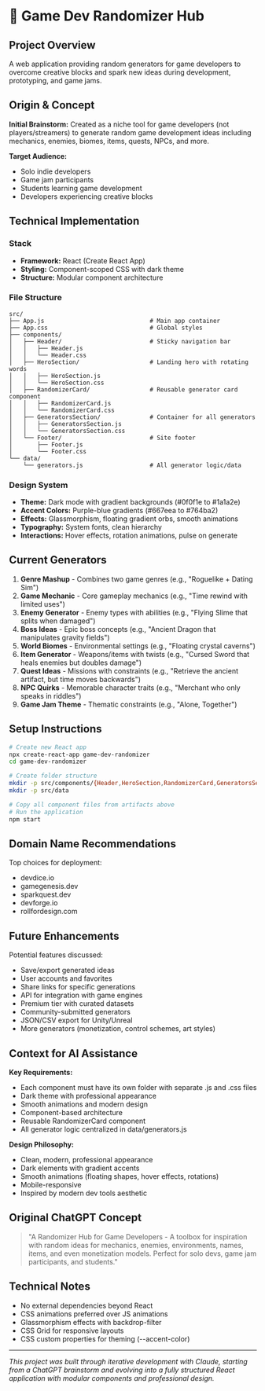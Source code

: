 # 🎲 Game Dev Randomizer Hub

## Project Overview
A web application providing random generators for game developers to overcome creative blocks and spark new ideas during development, prototyping, and game jams.

## Origin & Concept
**Initial Brainstorm:** Created as a niche tool for game developers (not players/streamers) to generate random game development ideas including mechanics, enemies, biomes, items, quests, NPCs, and more.

**Target Audience:**
- Solo indie developers
- Game jam participants
- Students learning game development
- Developers experiencing creative blocks

## Technical Implementation

### Stack
- **Framework:** React (Create React App)
- **Styling:** Component-scoped CSS with dark theme
- **Structure:** Modular component architecture

### File Structure
```
src/
├── App.js                              # Main app container
├── App.css                             # Global styles
├── components/
│   ├── Header/                         # Sticky navigation bar
│   │   ├── Header.js
│   │   └── Header.css
│   ├── HeroSection/                    # Landing hero with rotating words
│   │   ├── HeroSection.js
│   │   └── HeroSection.css
│   ├── RandomizerCard/                 # Reusable generator card component
│   │   ├── RandomizerCard.js
│   │   └── RandomizerCard.css
│   ├── GeneratorsSection/              # Container for all generators
│   │   ├── GeneratorsSection.js
│   │   └── GeneratorsSection.css
│   └── Footer/                         # Site footer
│       ├── Footer.js
│       └── Footer.css
└── data/
    └── generators.js                   # All generator logic/data
```

### Design System
- **Theme:** Dark mode with gradient backgrounds (#0f0f1e to #1a1a2e)
- **Accent Colors:** Purple-blue gradients (#667eea to #764ba2)
- **Effects:** Glassmorphism, floating gradient orbs, smooth animations
- **Typography:** System fonts, clean hierarchy
- **Interactions:** Hover effects, rotation animations, pulse on generate

## Current Generators

1. **Genre Mashup** - Combines two game genres (e.g., "Roguelike + Dating Sim")
2. **Game Mechanic** - Core gameplay mechanics (e.g., "Time rewind with limited uses")
3. **Enemy Generator** - Enemy types with abilities (e.g., "Flying Slime that splits when damaged")
4. **Boss Ideas** - Epic boss concepts (e.g., "Ancient Dragon that manipulates gravity fields")
5. **World Biomes** - Environmental settings (e.g., "Floating crystal caverns")
6. **Item Generator** - Weapons/items with twists (e.g., "Cursed Sword that heals enemies but doubles damage")
7. **Quest Ideas** - Missions with constraints (e.g., "Retrieve the ancient artifact, but time moves backwards")
8. **NPC Quirks** - Memorable character traits (e.g., "Merchant who only speaks in riddles")
9. **Game Jam Theme** - Thematic constraints (e.g., "Alone, Together")

## Setup Instructions

```bash
# Create new React app
npx create-react-app game-dev-randomizer
cd game-dev-randomizer

# Create folder structure
mkdir -p src/components/{Header,HeroSection,RandomizerCard,GeneratorsSection,Footer}
mkdir -p src/data

# Copy all component files from artifacts above
# Run the application
npm start
```

## Domain Name Recommendations
Top choices for deployment:
- devdice.io
- gamegenesis.dev
- sparkquest.dev
- devforge.io
- rollfordesign.com

## Future Enhancements
Potential features discussed:
- Save/export generated ideas
- User accounts and favorites
- Share links for specific generations
- API for integration with game engines
- Premium tier with curated datasets
- Community-submitted generators
- JSON/CSV export for Unity/Unreal
- More generators (monetization, control schemes, art styles)

## Context for AI Assistance
**Key Requirements:**
- Each component must have its own folder with separate .js and .css files
- Dark theme with professional appearance
- Smooth animations and modern design
- Component-based architecture
- Reusable RandomizerCard component
- All generator logic centralized in data/generators.js

**Design Philosophy:**
- Clean, modern, professional appearance
- Dark elements with gradient accents
- Smooth animations (floating shapes, hover effects, rotations)
- Mobile-responsive
- Inspired by modern dev tools aesthetic

## Original ChatGPT Concept
> "A Randomizer Hub for Game Developers - A toolbox for inspiration with random ideas for mechanics, enemies, environments, names, items, and even monetization models. Perfect for solo devs, game jam participants, and students."

## Technical Notes
- No external dependencies beyond React
- CSS animations preferred over JS animations
- Glassmorphism effects with backdrop-filter
- CSS Grid for responsive layouts
- CSS custom properties for theming (--accent-color)

---

*This project was built through iterative development with Claude, starting from a ChatGPT brainstorm and evolving into a fully structured React application with modular components and professional design.*